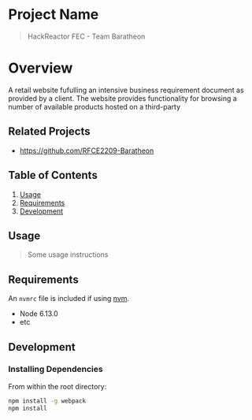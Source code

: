 # Project Name

> HackReactor FEC - Team Baratheon

# Overview

  A retail website fufulling an intensive business requirement document as provided by a client.
  The website provides functionality for browsing a number of available products hosted on a third-party

## Related Projects

  - https://github.com/RFCE2209-Baratheon

## Table of Contents

1. [Usage](#Usage)
1. [Requirements](#requirements)
1. [Development](#development)

## Usage

> Some usage instructions

## Requirements

An `nvmrc` file is included if using [nvm](https://github.com/creationix/nvm).

- Node 6.13.0
- etc

## Development

### Installing Dependencies

From within the root directory:

```sh
npm install -g webpack
npm install
```

